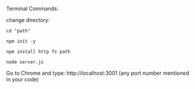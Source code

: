 Terminal Commands:

change directory:

```cd "path"```

```npm init -y```

```npm install http fs path```

```node server.js```

Go to Chrome and type:
http://localhost:3001  (any port number mentioned in your code)
